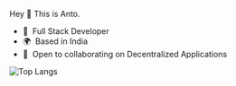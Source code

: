 Hey 👋 This is Anto.
* 🧠  Full Stack Developer
* 🌍  Based in India
* 🤝  Open to collaborating on Decentralized Applications

![Top Langs](https://github-readme-stats.vercel.app/api/top-langs/?username=x-4nto&langs_count=5&layout=compact&hide=)
